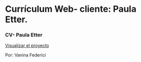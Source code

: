 # Currículum Web- cliente: Paula Etter.

### CV- Paula Etter

[Visualizar el proyecto](https://vanifederici.github.io/Paula-Etter-Cv/)

Por: Vanina Federici
